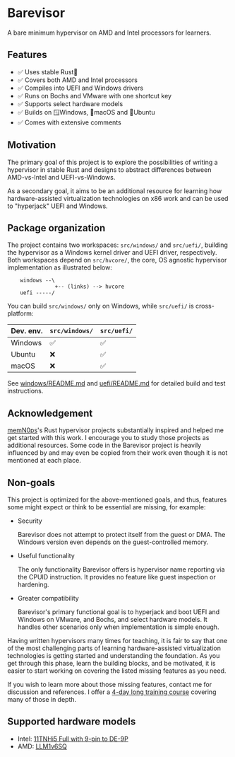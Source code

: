 # Barevisor

A bare minimum hypervisor on AMD and Intel processors for learners.


## Features

- ✅ Uses stable Rust🦀
- ✅ Covers both AMD and Intel processors
- ✅ Compiles into UEFI and Windows drivers
- ✅ Runs on Bochs and VMware with one shortcut key
- ✅ Supports select hardware models
- ✅ Builds on 🪟Windows, 🍎macOS and 🐧Ubuntu
- ✅ Comes with extensive comments


## Motivation

The primary goal of this project is to explore the possibilities of writing a hypervisor in stable Rust and designs to abstract differences between AMD-vs-Intel and UEFI-vs-Windows.

As a secondary goal, it aims to be an additional resource for learning how hardware-assisted virtualization technologies on x86 work and can be used to "hyperjack" UEFI and Windows.


## Package organization

The project contains two workspaces: `src/windows/` and `src/uefi/`, building the hypervisor as a Windows kernel driver and UEFI driver, respectively. Both workspaces depend on `src/hvcore/`, the core, OS agnostic hypervisor implementation as illustrated below:

```
    windows --\
               +-- (links) --> hvcore
    uefi -----/
```

You can build `src/windows/` only on Windows, while `src/uefi/` is cross-platform:

| Dev. env. | `src/windows/` | `src/uefi/` |
|-----------|----------------|-------------|
| Windows   | ✅            | ✅          |
| Ubuntu    | ❌            | ✅          |
| macOS     | ❌            | ✅          |

See [windows/README.md](src/windows/README.md) and [uefi/README.md](src/uefi/README.md)
for detailed build and test instructions.


## Acknowledgement

[memN0ps](https://github.com/memN0ps)'s Rust hypervisor projects substantially inspired and helped me get started with this work. I encourage you to study those projects as additional resources. Some code in the Barevisor project is heavily influenced by and may even be copied from their work even though it is not mentioned at each place.


## Non-goals

This project is optimized for the above-mentioned goals, and thus, features some might expect or think to be essential are missing, for example:

- Security

    Barevisor does not attempt to protect itself from the guest or DMA. The Windows version even depends on the guest-controlled memory.

- Useful functionality

    The only functionality Barevisor offers is hypervisor name reporting via the CPUID instruction. It provides no feature like guest inspection or hardening.

- Greater compatibility

    Barevisor's primary functional goal is to hyperjack and boot UEFI and Windows on VMware, and Bochs, and select hardware models. It handles other scenarios only when implementation is simple enough.

Having written hypervisors many times for teaching, it is fair to say that one of the most challenging parts of learning hardware-assisted virtualization technologies is getting started and understanding the foundation. As you get through this phase, learn the building blocks, and be motivated, it is easier to start working on covering the listed missing features as you need.

If you wish to learn more about those missing features, contact me for discussion and references. I offer a [4-day long training course](https://tandasat.github.io/) covering many of those in depth.


## Supported hardware models

- Intel: [11TNHi5 Full with 9-pin to DE-9P](https://simplynuc.com/product/nuc11tnhi5-full/)
- AMD: [LLM1v6SQ](https://simplynuc.com/product/llm1v6sq/)

